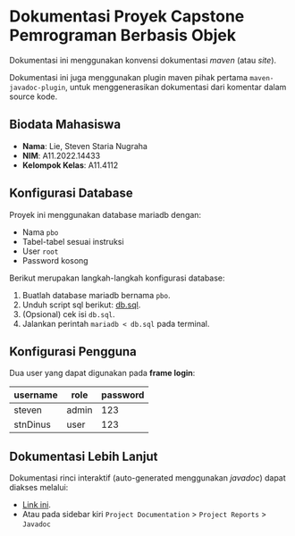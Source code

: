 # Dokumentasi Proyek Capstone Pemrograman Berbasis Objek
Dokumentasi ini menggunakan konvensi dokumentasi *maven* (atau *site*).

Dokumentasi ini juga menggunakan plugin maven pihak pertama `maven-javadoc-plugin`, untuk menggenerasikan dokumentasi dari komentar dalam source kode.

## Biodata Mahasiswa
- **Nama**: Lie, Steven Staria Nugraha
- **NIM**: A11.2022.14433
- **Kelompok Kelas**: A11.4112

## Konfigurasi Database
Proyek ini menggunakan database mariadb dengan:
- Nama `pbo`
- Tabel-tabel sesuai instruksi
- User `root`
- Password kosong

Berikut merupakan langkah-langkah konfigurasi database:
1. Buatlah database mariadb bernama `pbo`.
2. Unduh script sql berikut: [db.sql](db.sql).
3. (Opsional) cek isi `db.sql`.
4. Jalankan perintah `mariadb < db.sql` pada terminal.

## Konfigurasi Pengguna
Dua user yang dapat digunakan pada **frame login**:

| username | role | password |
| --- | --- | --- |
| steven | admin | 123 |
| stnDinus | user | 123 |

## Dokumentasi Lebih Lanjut
Dokumentasi rinci interaktif (auto-generated menggunakan *javadoc*) dapat diakses melalui:
- [Link ini](apidocs/index.html).
- Atau pada sidebar kiri `Project Documentation` > `Project Reports` > `Javadoc`
